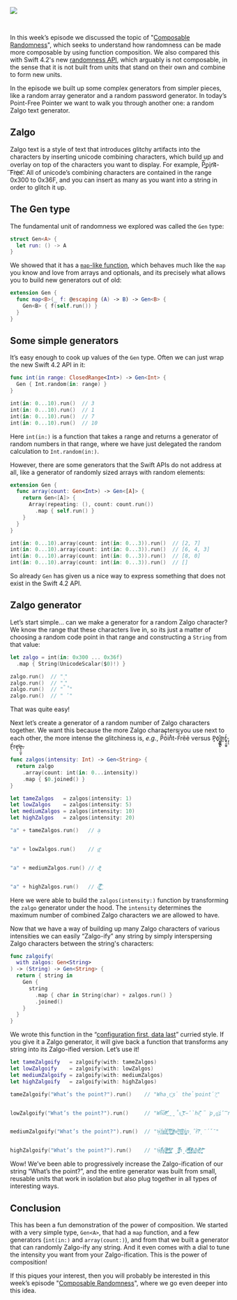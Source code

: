 ![](https://d1iqsrac68iyd8.cloudfront.net/posts/0019-random-zalgo-generator/poster.jpg)

<br>

In this week’s episode we discussed the topic of
"[Composable Randomness](/episodes/ep30-composable-randomness)", which seeks to understand
how randomness can be made more composable by using function composition. We also compared this with Swift
4.2's new
[randomness API](https://github.com/apple/swift-evolution/blob/master/proposals/0202-random-unification.md),
which arguably is not composable, in the sense that it is not built from units that stand on their own and
combine to form new units.

In the episode we built up some complex generators from simpler pieces, like a random array generator and a
random password generator. In today’s Point-Free Pointer we want to walk you through another one: a random
Zalgo text generator.

## Zalgo

Zalgo text is a style of text that introduces glitchy artifacts into the characters by inserting unicode
combining characters, which build up and overlay on top of the characters you want to display. For example,
P̨̀͞o̧͟in͡t̴-͠F͘re҉e͡. All of unicode’s combining characters are contained in the range 0x300 to 0x36F, and you can
insert as many as you want into a string in order to glitch it up.

## The Gen type

The fundamental unit of randomness we explored was called the `Gen` type:

```swift
struct Gen<A> {
  let run: () -> A
}
```

We showed that it has a [`map`-like function](/episodes/ep13-the-many-faces-of-map), which behaves much
like the `map` you know and love from arrays and optionals, and its precisely what allows you to build
new generators out of old:

```swift
extension Gen {
  func map<B>(_ f: @escaping (A) -> B) -> Gen<B> {
    Gen<B> { f(self.run()) }
  }
}
```

## Some simple generators

It’s easy enough to cook up values of the `Gen` type. Often we can just wrap the new Swift 4.2 API in it:

```swift
func int(in range: ClosedRange<Int>) -> Gen<Int> {
  Gen { Int.random(in: range) }
}

int(in: 0...10).run()  // 3
int(in: 0...10).run()  // 1
int(in: 0...10).run()  // 7
int(in: 0...10).run()  // 10
```

Here `int(in:)` is a function that takes a range and returns a generator of random numbers in that range,
where we have just delegated the random calculation to `Int.random(in:)`.

However, there are some generators that the Swift APIs do not address at all, like a generator of randomly
sized arrays with random elements:

```swift
extension Gen {
  func array(count: Gen<Int>) -> Gen<[A]> {
    return Gen<[A]> {
      Array(repeating: (), count: count.run())
        .map { self.run() }
    }
  }
}

int(in: 0...10).array(count: int(in: 0...3)).run()  // [2, 7]
int(in: 0...10).array(count: int(in: 0...3)).run()  // [6, 4, 3]
int(in: 0...10).array(count: int(in: 0...3)).run()  // [8, 0]
int(in: 0...10).array(count: int(in: 0...3)).run()  // []
```

So already `Gen` has given us a nice way to express something that does not exist in the Swift 4.2 API.

## Zalgo generator

Let’s start simple… can we make a generator for a random Zalgo character? We know the range that these
characters live in, so its just a matter of choosing a random code point in that range and constructing
a `String` from that value:

```swift
let zalgo = int(in: 0x300 ... 0x36f)
  .map { String(UnicodeScalar($0)!) }

zalgo.run()  // " ͉"
zalgo.run()  // " ͚"
zalgo.run()  // " ̊"
zalgo.run()  // " ̓"
```

That was quite easy!

Next let’s create a generator of a random number of Zalgo characters together. We want this because
the more Zalgo characters you use next to each other, the more intense the glitchiness is, _e.g._,
P̅ö̔̇͆inͪt-F͛̑̓ͩrẽẻ versus P̡o҉̩̹̻̠ͅi͚̼͚̪ͅṋ̨t̘̹̯͚̭́-̡̗͉F̖́rẹ̛̖e̶̖̜̰̫͎.

```swift
func zalgos(intensity: Int) -> Gen<String> {
  return zalgo
    .array(count: int(in: 0...intensity))
    .map { $0.joined() }
}

let tameZalgos   = zalgos(intensity: 1)
let lowZalgos    = zalgos(intensity: 5)
let mediumZalgos = zalgos(intensity: 10)
let highZalgos   = zalgos(intensity: 20)

"a" + tameZalgos.run()   // ạ


"a" + lowZalgos.run()    // a͕̱̲ͫ


"a" + mediumZalgos.run() // a̢̯̟̓̽ͮͫ


"a" + highZalgos.run()   // ậ̵͇͚͍̗̿͌́͐̾̂͜͡
```

Here we were able to build the `zalgos(intensity:)` function by transforming the `zalgo` generator
under the hood. The `intensity` determines the maximum number of combined Zalgo characters we are
allowed to have.

Now that we have a way of building up many Zalgo characters of various intensities we can easily
“Zalgo-ify” any string by simply interspersing Zalgo characters between the string's characters:

```swift
func zalgoify(
  with zalgos: Gen<String>
) -> (String) -> Gen<String> {
  return { string in
    Gen {
      string
        .map { char in String(char) + zalgos.run() }
        .joined()
    }
  }
}
```

We wrote this function in the
“[configuration first, data last](/episodes/ep5-higher-order-functions)” curried style. If you give
it a Zalgo generator, it will give back a function that transforms any string into its Zalgo-ified
version. Let’s use it!

```swift
let tameZalgoify   = zalgoify(with: tameZalgos)
let lowZalgoify    = zalgoify(with: lowZalgos)
let mediumZalgoify = zalgoify(with: mediumZalgos)
let highZalgoify   = zalgoify(with: highZalgos)

tameZalgoify("What’s the point?").run()    // "Wha̠t͟’͉s̍ thẻ ͪpoint̕?͖"


lowZalgoify("What’s the point?").run()     // "Wh̑͆aͭ̓̀͠͝t̵ͭ̓ͨ͟’̯̰̊s͢ ͉͏͂͝t̵̓̀hȇ̖̐͊ ̎͘p̡o̖̤͗͟i̓̿n̂t̰͑̉?ͭ"


mediumZalgoify("What’s the point?").run()  // "W̗̖͍̫͑́h̷̩̪̙̀ͪ͘͜ä̴̞͐̓̉̀͑t͈͍͚͑̎’̦͗̓̆̐̋̀s͎̻͚̾̒͐ͩ̀̚͝ ̥̥̫͚̘ṯ̷̢ͯͯ͗́͘ͅhͦẻ̢͓̥́̓ͦ͊͊͘ ̌ͣp̳̪̂̽͆ͨ͐õ̝ͬi̟̬͈͚̺̔n̦̂ẗ́̓ͨ͝?̨̈́̌̄"


highZalgoify("What’s the point?").run()    // "W̷͍͕̱̎ͦ̂̔̓͋͘͢h̸͕͙̝̐̇a̧͎̟̺̥͖͂ͭ̓ͧ̄́͘̚͝t͈̳̼ͣ̍̈ͭ́ͯ’̡̟̺̫͈̍ͯ͐ͨ͂̚͟s̸͎̣̪̠̯͌ͬ͗͏̱̂ ̟t̜̗̼͕̲̩̪̗̦̾̈̅ͤ̾̿̾̍̚ͅh̝ë̢̩͈̰́ͥ̒ͫͩ̎̌͢ ̳̱̯̰ͫ͑ͧ͑̔͛͋ͬ̿p̸̧̼̻͎̱̺ͥͮ̅͌ͣͪ̍͘o̡͕̠̊͟ͅỉ̬͚͂ͥ̐ṇ̡ͤ̕t̢̤͎ͭ̔͒ͧ͒͐́ͅ?̨̯̺̩̗̬̣͌̌̾ͨ͠"
```

Wow! We’ve been able to progressively increase the Zalgo-ification of our string “What’s the
point?”, and the entire generator was built from small, reusable units that work in isolation but
also plug together in all types of interesting ways.

## Conclusion

This has been a fun demonstration of the power of composition. We started with a very simple type,
`Gen<A>`, that had a `map` function, and a few generators (`int(in:)` and `array(count:)`), and from
that we built a generator that can randomly Zalgo-ify any string. And it even comes with a dial to
tune the intensity you want from your Zalgo-ification. This is the power of composition!

If this piques your interest, then you will probably be interested in this week’s episode
"[Composable Randomness](/episodes/ep30-composable-randomness)", where we go even deeper into this
idea.
